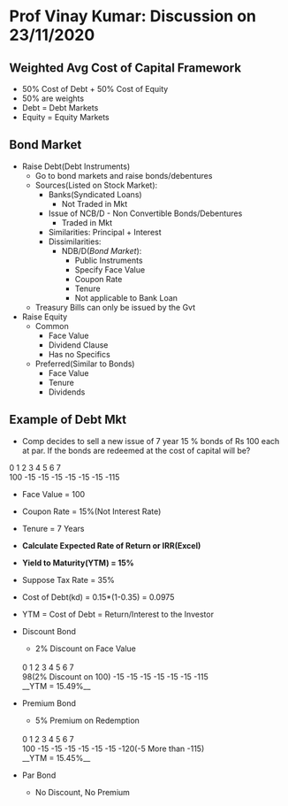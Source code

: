 # Prof Vinay Kumar: Discussion on 23/11/2020

## Weighted Avg Cost of Capital Framework
- 50% Cost of Debt + 50% Cost of Equity
- 50% are weights
- Debt  = Debt Markets
- Equity = Equity Markets

## Bond Market
- Raise Debt(Debt Instruments)
	- Go to bond markets and raise bonds/debentures
	- Sources(Listed on Stock Market):
		- Banks(Syndicated Loans)
			- Not Traded in Mkt
		- Issue of NCB/D - Non Convertible Bonds/Debentures
			- Traded in Mkt
		- Similarities: Principal + Interest
		- Dissimilarities:
			- NDB/D(*Bond Market*): 
				- Public Instruments
				- Specify Face Value
				- Coupon Rate
				- Tenure
				- Not applicable to Bank Loan
	- Treasury Bills can only be issued by the Gvt
- Raise Equity
	- Common
		- Face Value
		- Dividend Clause
		- Has no Specifics
	- Preferred(Similar to Bonds)
		- Face Value
		- Tenure
		- Dividends

## Example of Debt Mkt
- Comp decides to sell a new issue of 7 year 15 % bonds of Rs 100 each at par. If the bonds are redeemed at the cost of capital will be?

0	1	2	3	4	5	6	7
<br>
100	-15	-15	-15	-15	-15	-15	-115

- Face Value = 100
- Coupon Rate = 15%(Not Interest Rate)
- Tenure = 7 Years

- **Calculate Expected Rate of Return or IRR(Excel)**
- **Yield to Maturity(YTM) = 15%**

- Suppose Tax Rate = 35%
- Cost of Debt(kd) = 0.15\*(1-0.35) = 0.0975

- YTM = Cost of Debt = Return/Interest to the Investor

- Discount Bond
	- 2% Discount on Face Value
	<br>
	0	1	2	3	4	5	6	7
	<br>
	98(2% Discount on 100)	-15	-15	-15	-15	-15	-15	-115
	<br>
	__YTM = 15.49%__

- Premium Bond
	- 5% Premium on Redemption
	<br>
	0	1	2	3	4	5	6	7
	<br>
	100	-15	-15	-15	-15	-15	-15	-120(-5 More than -115)
	<br>
	__YTM = 15.45%__

- Par Bond
	- No Discount, No Premium